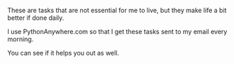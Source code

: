 These are tasks that are not essential for me to live, but they make life a bit better if done daily.

I use PythonAnywhere.com so that I get these tasks sent to my email every morning.

You can see if it helps you out as well.
